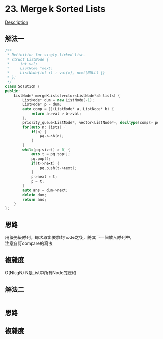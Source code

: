 # 23. Merge k Sorted Lists

[Description](https://leetcode.com/problems/merge-k-sorted-lists/description/)

## 解法一
```C++
/**
 * Definition for singly-linked list.
 * struct ListNode {
 *     int val;
 *     ListNode *next;
 *     ListNode(int x) : val(x), next(NULL) {}
 * };
 */
class Solution {
public:
    ListNode* mergeKLists(vector<ListNode*>& lists) {
        ListNode* dum = new ListNode(-1);
        ListNode* p = dum;
        auto comp = [](ListNode* a, ListNode* b) {
            return a->val > b->val;
        };
        priority_queue<ListNode*, vector<ListNode*>, decltype(comp)> pq(comp);
        for(auto n: lists) {
            if(n) {
                pq.push(n);
            }
        }
        while(pq.size() > 0) {
            auto t = pq.top();
            pq.pop();
            if(t->next) {
                pq.push(t->next);
            }
            p->next = t;
            p = t;
        }
        auto ans = dum->next;
        delete dum;
        return ans;
    }
};
```

## 思路
用優先級隊列，每次取出要放的node之後，將其下一個放入隊列中，  
注意自訂compare的寫法

## 複雜度
O(NlogN)
N是List中所有Node的總和

## 解法二
```C++
```
## 思路

## 複雜度